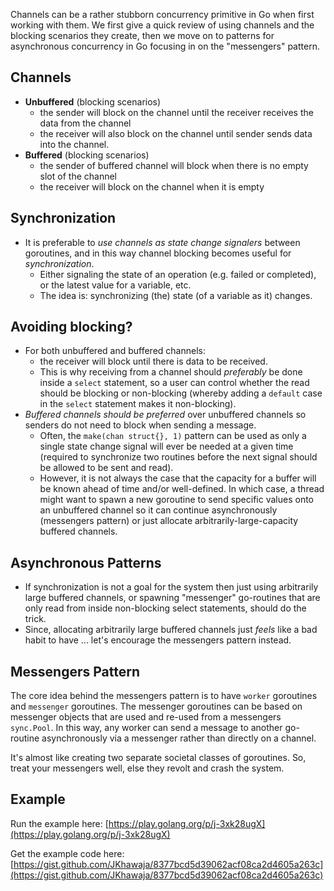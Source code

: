 Channels can be a rather stubborn concurrency primitive in Go when first working with them. We first give a quick review of using channels and the blocking scenarios they create, then we move on to patterns for asynchronous concurrency in Go focusing in on the "messengers" pattern.

## Channels

- **Unbuffered** (blocking scenarios)
    + the sender will block on the channel until the receiver receives the data from the channel
    + the receiver will also block on the channel until sender sends data into the channel.
- **Buffered** (blocking scenarios)
    + the sender of buffered channel will block when there is no empty slot of the channel
    + the receiver will block on the channel when it is empty

## Synchronization

- It is preferable to *use channels as state change signalers* between goroutines, and in this way channel blocking becomes useful for *synchronization*.
    + Either signaling the state of an operation (e.g. failed or completed), or the latest value for a variable, etc.
    + The idea is: synchronizing (the) state (of a variable as it) changes.

## Avoiding blocking?

- For both unbuffered and buffered channels: 
    + the receiver will block until there is data to be received. 
    + This is why receiving from a channel should *preferably* be done inside a `select` statement, so a user can control whether the read should be blocking or non-blocking (whereby adding a `default` case in the `select` statement makes it non-blocking).
- *Buffered channels should be preferred* over unbuffered channels so senders do not need to block when sending a message.
    + Often, the `make(chan struct{}, 1)` pattern can be used as only a single state change signal will ever be needed at a given time (required to synchronize two routines before the next signal should be allowed to be sent and read).
    + However, it is not always the case that the capacity for a buffer will be known ahead of time and/or well-defined. In which case, a thread might want to spawn a new goroutine to send specific values onto an unbuffered channel so it can continue asynchronously (messengers pattern) or just allocate arbitrarily-large-capacity buffered channels.

## Asynchronous Patterns

- If synchronization is not a goal for the system then just using arbitrarily large buffered channels, or spawning "messenger" go-routines that are only read from inside non-blocking select statements, should do the trick.
- Since, allocating arbitrarily large buffered channels just *feels* like a bad habit to have ... let's encourage the messengers pattern instead.

## Messengers Pattern

The core idea behind the messengers pattern is to have `worker` goroutines and `messenger` goroutines. The messenger goroutines can be based on messenger objects that are used and re-used from a messengers `sync.Pool`. In this way, any worker can send a message to another go-routine asynchronously via a messenger rather than directly on a channel.

It's almost like creating two separate societal classes of goroutines. So, treat your messengers well, else they revolt and crash the system.

## Example

Run the example here: [https://play.golang.org/p/j-3xk28ugX](https://play.golang.org/p/j-3xk28ugX)

Get the example code here: [https://gist.github.com/JKhawaja/8377bcd5d39062acf08ca2d4605a263c](https://gist.github.com/JKhawaja/8377bcd5d39062acf08ca2d4605a263c)